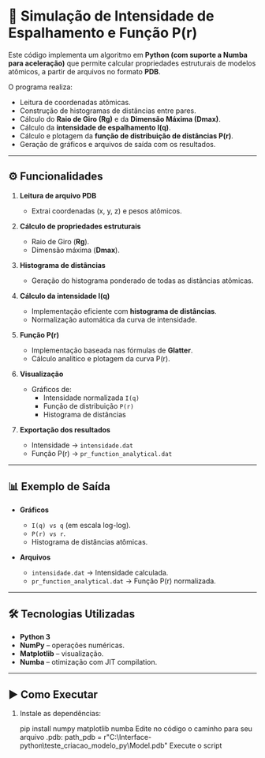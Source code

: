 # 📐 Simulação de Intensidade de Espalhamento e Função P(r)  

Este código implementa um algoritmo em **Python (com suporte a Numba para aceleração)** que permite calcular propriedades estruturais de modelos atômicos, a partir de arquivos no formato **PDB**.  

O programa realiza:  
- Leitura de coordenadas atômicas.  
- Construção de histogramas de distâncias entre pares.  
- Cálculo do **Raio de Giro (Rg)** e da **Dimensão Máxima (Dmax)**.  
- Cálculo da **intensidade de espalhamento I(q)**.  
- Cálculo e plotagem da **função de distribuição de distâncias P(r)**.  
- Geração de gráficos e arquivos de saída com os resultados.  

---

## ⚙️ Funcionalidades  

1. **Leitura de arquivo PDB**  
   - Extrai coordenadas (x, y, z) e pesos atômicos.  

2. **Cálculo de propriedades estruturais**  
   - Raio de Giro (**Rg**).  
   - Dimensão máxima (**Dmax**).  

3. **Histograma de distâncias**  
   - Geração do histograma ponderado de todas as distâncias atômicas.  

4. **Cálculo da intensidade I(q)**  
   - Implementação eficiente com **histograma de distâncias**.  
   - Normalização automática da curva de intensidade.  

5. **Função P(r)**  
   - Implementação baseada nas fórmulas de **Glatter**.  
   - Cálculo analítico e plotagem da curva P(r).  

6. **Visualização**  
   - Gráficos de:  
     - Intensidade normalizada `I(q)`  
     - Função de distribuição `P(r)`  
     - Histograma de distâncias  

7. **Exportação dos resultados**  
   - Intensidade → `intensidade.dat`  
   - Função P(r) → `pr_function_analytical.dat`  

---

## 📊 Exemplo de Saída  

- **Gráficos**  
  - `I(q) vs q` (em escala log-log).  
  - `P(r) vs r`.  
  - Histograma de distâncias atômicas.  

- **Arquivos**  
  - `intensidade.dat` → Intensidade calculada.  
  - `pr_function_analytical.dat` → Função P(r) normalizada.  

---

## 🛠️ Tecnologias Utilizadas  

- **Python 3**  
- **NumPy** – operações numéricas.  
- **Matplotlib** – visualização.  
- **Numba** – otimização com JIT compilation.  

---

## ▶️ Como Executar  

1. Instale as dependências:  

   pip install numpy matplotlib numba
   Edite no código o caminho para seu arquivo .pdb:
   path_pdb = r"C:\Interface-python\teste_criacao_modelo_py\Model.pdb"
   Execute o script
